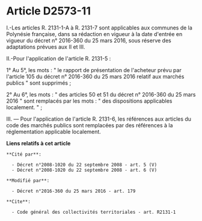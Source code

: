 # Article D2573-11

I.-Les articles R. 2131-1-A à R. 2131-7 sont applicables aux communes de la Polynésie française, dans sa rédaction en vigueur
à la date d'entrée en vigueur du décret n° 2016-360 du 25 mars 2016, sous réserve des adaptations prévues aux II et III. 

II.-Pour l'application de l'article R. 2131-5 : 

1° Au 5°, les mots : " le rapport de présentation de l'acheteur prévu par l'article 105 du décret n° 2016-360 du 25 mars 2016
relatif aux marchés publics  "  sont supprimés   ; 

2° Au 6°, les mots : " des articles 50 et 51 du décret n° 2016-360 du 25 mars 2016 " sont remplacés par les mots : " des
dispositions applicables localement. "  ; 

III. ― Pour l'application de l'article R. 2131-6, les références aux articles du code des marchés publics sont remplacées par
des références à la réglementation applicable localement.

**Liens relatifs à cet article**

	**Cité par**:

	  - Décret n°2008-1020 du 22 septembre 2008 - art. 5 (V)
	  - Décret n°2008-1020 du 22 septembre 2008 - art. 6 (V)

	**Modifié par**:

	  - Décret n°2016-360 du 25 mars 2016 - art. 179

	**Cite**:

	  - Code général des collectivités territoriales - art. R2131-1
